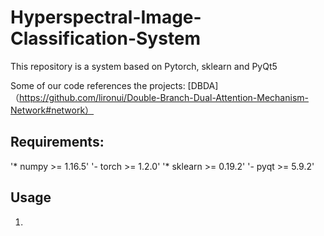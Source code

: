 # Hyperspectral-Image-Classification-System

This repository is a system based on Pytorch, sklearn and PyQt5 

Some of our code references the projects:
[DBDA]（https://github.com/lironui/Double-Branch-Dual-Attention-Mechanism-Network#network）


## Requirements:
'* numpy >= 1.16.5'
'- torch >= 1.2.0'
'* sklearn >= 0.19.2'
'- pyqt >= 5.9.2'

## Usage
1. 
